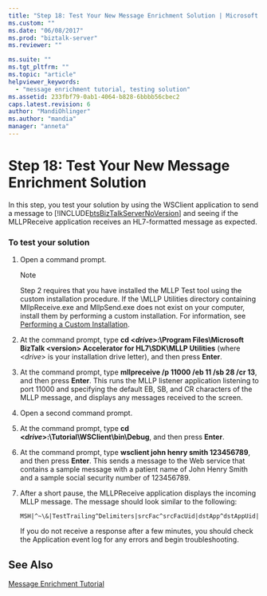 ```yaml
---
title: "Step 18: Test Your New Message Enrichment Solution | Microsoft Docs"
ms.custom: ""
ms.date: "06/08/2017"
ms.prod: "biztalk-server"
ms.reviewer: ""

ms.suite: ""
ms.tgt_pltfrm: ""
ms.topic: "article"
helpviewer_keywords: 
  - "message enrichment tutorial, testing solution"
ms.assetid: 233fbf79-0ab1-4064-b828-6bbbb56cbec2
caps.latest.revision: 6
author: "MandiOhlinger"
ms.author: "mandia"
manager: "anneta"
---
```

# Step 18: Test Your New Message Enrichment Solution
In this step, you test your solution by using the WSClient application to send a message to [!INCLUDE[btsBizTalkServerNoVersion](../../includes/btsbiztalkservernoversion-md.md)] and seeing if the MLLPReceive application receives an HL7-formatted message as expected.  
  
### To test your solution  
  
1.  Open a command prompt.  
  
    > [!NOTE]
    >  Step 2 requires that you have installed the MLLP Test tool using the custom installation procedure. If the \MLLP Utilities directory containing MllpReceive.exe and MllpSend.exe does not exist on your computer, install them by performing a custom installation. For information, see [Performing a Custom Installation](http://msdn.microsoft.com/library/e55c86e1-af63-49ba-8510-d177e1b96692).  
  
2.  At the command prompt, type **cd \<*drive*>:\Program Files\Microsoft BizTalk \<version> Accelerator for HL7\SDK\MLLP Utilities** (where \<*drive*> is your installation drive letter), and then press **Enter**.  
  
3.  At the command prompt, type **mllpreceive /p 11000 /eb 11 /sb 28 /cr 13**, and then press **Enter**. This runs the MLLP listener application listening to port 11000 and specifying the default EB, SB, and CR characters of the MLLP message, and displays any messages received to the screen.  
  
4.  Open a second command prompt.  
  
5.  At the command prompt, type **cd \<*drive*>:\Tutorial\WSClient\bin\Debug**, and then press **Enter**.  
  
6.  At the command prompt, type **wsclient john henry smith 123456789**, and then press **Enter**. This sends a message to the Web service that contains a sample message with a patient name of John Henry Smith and a sample social security number of 123456789.  
  
7.  After a short pause, the MLLPReceive application displays the incoming MLLP message. The message should look similar to the following:  
  
    ```  
    MSH|^~\&|TestTrailing^Delimiters|srcFac^srcFacUid|dstApp^dstAppUid|dstFac^dstFacUid|200307092343|sec|ADT^A04|msgid2134|P|2.2PID|||123456789||smith^john  
    ```  
  
     If you do not receive a response after a few minutes, you should check the Application event log for any errors and begin troubleshooting.  
  
## See Also  
 [Message Enrichment Tutorial](../../adapters-and-accelerators/accelerator-hl7/message-enrichment-tutorial.md)